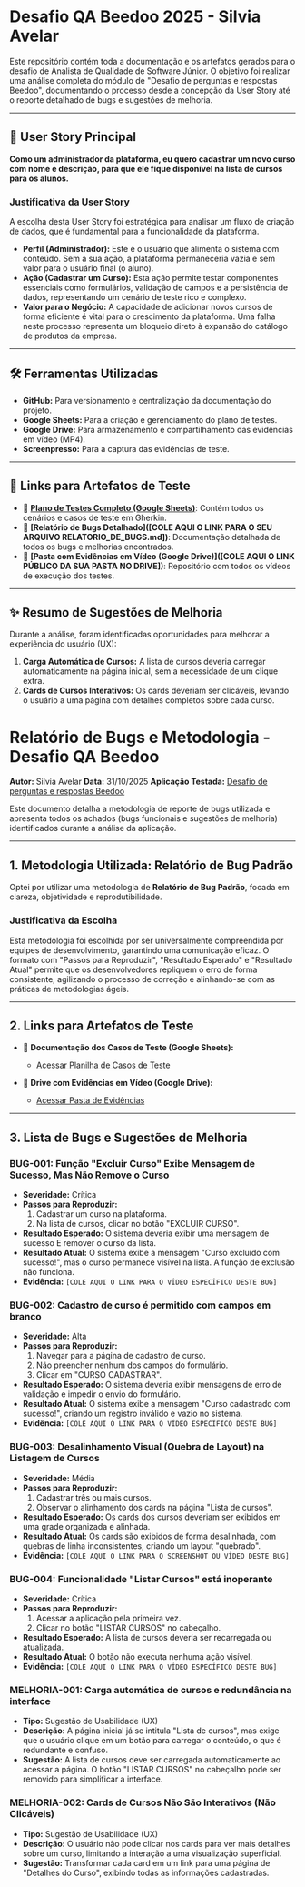 # Desafio QA Beedoo 2025 - Silvia Avelar

Este repositório contém toda a documentação e os artefatos gerados para o desafio de Analista de Qualidade de Software Júnior.
O objetivo foi realizar uma análise completa do módulo de "Desafio de perguntas e respostas Beedoo", documentando o processo desde a concepção da User Story até o reporte detalhado de bugs e sugestões de melhoria.

---

## 🚀 User Story Principal

**Como um administrador da plataforma, eu quero cadastrar um novo curso com nome e descrição, para que ele fique disponível na lista de cursos para os alunos.**

### Justificativa da User Story

A escolha desta User Story foi estratégica para analisar um fluxo de criação de dados, que é fundamental para a funcionalidade da plataforma.

*   **Perfil (Administrador):** Este é o usuário que alimenta o sistema com conteúdo. Sem a sua ação, a plataforma permaneceria vazia e sem valor para o usuário final (o aluno).
*   **Ação (Cadastrar um Curso):** Esta ação permite testar componentes essenciais como formulários, validação de campos e a persistência de dados, representando um cenário de teste rico e complexo.
*   **Valor para o Negócio:** A capacidade de adicionar novos cursos de forma eficiente é vital para o crescimento da plataforma. Uma falha neste processo representa um bloqueio direto à expansão do catálogo de produtos da empresa.

---

## 🛠️ Ferramentas Utilizadas

*   **GitHub:** Para versionamento e centralização da documentação do projeto.
*   **Google Sheets:** Para a criação e gerenciamento do plano de testes.
*   **Google Drive:** Para armazenamento e compartilhamento das evidências em vídeo (MP4).
*   **Screenpresso:** Para a captura das evidências de teste.

---

## 📂 Links para Artefatos de Teste

*   🔗 **[Plano de Testes Completo (Google Sheets)](https://docs.google.com/spreadsheets/d/1uOVeiClhhfAKRgEzCnHEjcGrri2S-zduXudNjvY_I4g/edit?usp=sharing)**: Contém todos os cenários e casos de teste em Gherkin.
*   📄 **[Relatório de Bugs Detalhado]([COLE AQUI O LINK PARA O SEU ARQUIVO RELATORIO_DE_BUGS.md])**: Documentação detalhada de todos os bugs e melhorias encontrados.
*   🎥 **[Pasta com Evidências em Vídeo (Google Drive)]([COLE AQUI O LINK PÚBLICO DA SUA PASTA NO DRIVE])**: Repositório com todos os vídeos de execução dos testes.

---

## ✨ Resumo de Sugestões de Melhoria

Durante a análise, foram identificadas oportunidades para melhorar a experiência do usuário (UX):

1.  **Carga Automática de Cursos:** A lista de cursos deveria carregar automaticamente na página inicial, sem a necessidade de um clique extra.
2.  **Cards de Cursos Interativos:** Os cards deveriam ser clicáveis, levando o usuário a uma página com detalhes completos sobre cada curso.


# Relatório de Bugs e Metodologia - Desafio QA Beedoo
**Autor:** Silvia Avelar
**Data:** 31/10/2025
**Aplicação Testada:** [Desafio de perguntas e respostas Beedoo](https://creative-sherbet-a51eac.netlify.app/)

Este documento detalha a metodologia de reporte de bugs utilizada e apresenta todos os achados (bugs funcionais e sugestões de melhoria) identificados durante a análise da aplicação.

---

## 1. Metodologia Utilizada: Relatório de Bug Padrão

Optei por utilizar uma metodologia de **Relatório de Bug Padrão**, focada em clareza, objetividade e reprodutibilidade.

### Justificativa da Escolha

Esta metodologia foi escolhida por ser universalmente compreendida por equipes de desenvolvimento, garantindo uma comunicação eficaz. O formato com "Passos para Reproduzir", "Resultado Esperado" e "Resultado Atual" permite que os desenvolvedores repliquem o erro de forma consistente, agilizando o processo de correção e alinhando-se com as práticas de metodologias ágeis.

---

## 2. Links para Artefatos de Teste

*   📄 **Documentação dos Casos de Teste (Google Sheets):**
    *   [Acessar Planilha de Casos de Teste](https://docs.google.com/spreadsheets/d/1uOVeiClhhfAKRgEzCnHEjcGrri2S-zduXudNjvY_I4g/edit?usp=sharing)

*   🎥 **Drive com Evidências em Vídeo (Google Drive):**
    *   [Acessar Pasta de Evidências](https://drive.google.com/drive/folders/12K7vOONMXHup8sTUYQoecTjzXgYWE5am?usp=sharing)

---

## 3. Lista de Bugs e Sugestões de Melhoria

### BUG-001: Função "Excluir Curso" Exibe Mensagem de Sucesso, Mas Não Remove o Curso
*   **Severidade:** Crítica
*   **Passos para Reproduzir:**
    1.  Cadastrar um curso na plataforma.
    2.  Na lista de cursos, clicar no botão "EXCLUIR CURSO".
*   **Resultado Esperado:** O sistema deveria exibir uma mensagem de sucesso E remover o curso da lista.
*   **Resultado Atual:** O sistema exibe a mensagem "Curso excluído com sucesso!", mas o curso permanece visível na lista. A função de exclusão não funciona.
*   **Evidência:** `[COLE AQUI O LINK PARA O VÍDEO ESPECÍFICO DESTE BUG]`

### BUG-002: Cadastro de curso é permitido com campos em branco
*   **Severidade:** Alta
*   **Passos para Reproduzir:**
    1.  Navegar para a página de cadastro de curso.
    2.  Não preencher nenhum dos campos do formulário.
    3.  Clicar em "CURSO CADASTRAR".
*   **Resultado Esperado:** O sistema deveria exibir mensagens de erro de validação e impedir o envio do formulário.
*   **Resultado Atual:** O sistema exibe a mensagem "Curso cadastrado com sucesso!", criando um registro inválido e vazio no sistema.
*   **Evidência:** `[COLE AQUI O LINK PARA O VÍDEO ESPECÍFICO DESTE BUG]`

### BUG-003: Desalinhamento Visual (Quebra de Layout) na Listagem de Cursos
*   **Severidade:** Média
*   **Passos para Reproduzir:**
    1.  Cadastrar três ou mais cursos.
    2.  Observar o alinhamento dos cards na página "Lista de cursos".
*   **Resultado Esperado:** Os cards dos cursos deveriam ser exibidos em uma grade organizada e alinhada.
*   **Resultado Atual:** Os cards são exibidos de forma desalinhada, com quebras de linha inconsistentes, criando um layout "quebrado".
*   **Evidência:** `[COLE AQUI O LINK PARA O SCREENSHOT OU VÍDEO DESTE BUG]`

### BUG-004: Funcionalidade "Listar Cursos" está inoperante
*   **Severidade:** Crítica
*   **Passos para Reproduzir:**
    1.  Acessar a aplicação pela primeira vez.
    2.  Clicar no botão "LISTAR CURSOS" no cabeçalho.
*   **Resultado Esperado:** A lista de cursos deveria ser recarregada ou atualizada.
*   **Resultado Atual:** O botão não executa nenhuma ação visível.
*   **Evidência:** `[COLE AQUI O LINK PARA O VÍDEO ESPECÍFICO DESTE BUG]`

### MELHORIA-001: Carga automática de cursos e redundância na interface
*   **Tipo:** Sugestão de Usabilidade (UX)
*   **Descrição:** A página inicial já se intitula "Lista de cursos", mas exige que o usuário clique em um botão para carregar o conteúdo, o que é redundante e confuso.
*   **Sugestão:** A lista de cursos deve ser carregada automaticamente ao acessar a página. O botão "LISTAR CURSOS" no cabeçalho pode ser removido para simplificar a interface.

### MELHORIA-002: Cards de Cursos Não São Interativos (Não Clicáveis)
*   **Tipo:** Sugestão de Usabilidade (UX)
*   **Descrição:** O usuário não pode clicar nos cards para ver mais detalhes sobre um curso, limitando a interação a uma visualização superficial.
*   **Sugestão:** Transformar cada card em um link para uma página de "Detalhes do Curso", exibindo todas as informações cadastradas.
